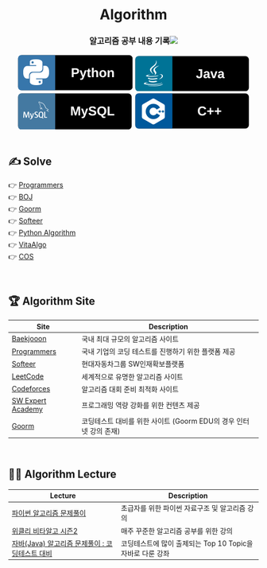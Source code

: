 <div align="center">
  <h1>Algorithm</h1>
  <h3>알고리즘 공부 내용 기록<img src="https://media.giphy.com/media/cn2LKatpvy89MTVR3e/source.gif" height="30"></h3>
  <img src="https://github.com/Kim-SuBin/Kim-SuBin/blob/master/svg/dev/languages/python.svg" alt="Python" />
  <img src="https://github.com/Kim-SuBin/Kim-SuBin/blob/master/svg/dev/languages/java.svg" alt="Java" />
  <img src="https://github.com/Kim-SuBin/Kim-SuBin/blob/master/svg/dev/system/mysql.svg" alt="MySQL" />
  <img src="https://github.com/Kim-SuBin/Kim-SuBin/blob/master/svg/dev/languages/cplusplus.svg" alt="C++" />

  

</div>

<br />

## ✍ Solve
👉 [Programmers](./Programmers) <br />
👉 [BOJ](./Baekjoon) <br />
👉 [Goorm](./Goorm) <br />
👉 [Softeer](./Softeer) <br />
👉 [Python Algorithm](./Python_Algorithm) <br />
👉 [VitaAlgo](./VitaAlgo) <br />
👉 [COS](./COS) <br />


<br />

## 🏆 Algorithm Site

|Site|Description|
|---|---|
|[Baekjooon](https://www.acmicpc.net/)|국내 최대 규모의 알고리즘 사이트|
|[Programmers](https://programmers.co.kr/)|국내 기업의 코딩 테스트를 진행하기 위한 플랫폼 제공|
|[Softeer](https://softeer.ai/index.do)|현대자동차그룹 SW인재확보플랫폼|
|[LeetCode](https://leetcode.com/)|세계적으로 유명한 알고리즘 사이트|
|[Codeforces](https://codeforces.com/)|알고리즘 대회 준비 최적화 사이트|
|[SW Expert Academy](https://swexpertacademy.com/main/main.do)|프로그래밍 역량 강화를 위한 컨텐츠 제공|
|[Goorm](https://level.goorm.io/)|코딩테스트 대비를 위한 사이트 (Goorm EDU의 경우 인터넷 강의 존재)|


<br />

## 👩‍💻 Algorithm Lecture

| Lecture                                                                                                                                                                                                                                             | Description |
|---|---|
| [파이썬 알고리즘 문제풀이](https://www.inflearn.com/course/%ED%8C%8C%EC%9D%B4%EC%8D%AC-%EC%95%8C%EA%B3%A0%EB%A6%AC%EC%A6%98-%EB%AC%B8%EC%A0%9C%ED%92%80%EC%9D%B4-%EC%BD%94%EB%94%A9%ED%85%8C%EC%8A%A4%ED%8A%B8)                                                | 초급자를 위한 파이썬 자료구조 및 알고리즘 강의 |
| [위클리 비타알고 시즌2](https://edu.goorm.io/learn/lecture/15551/%EC%9C%84%ED%81%B4%EB%A6%AC-%EB%B9%84%ED%83%80%EC%95%8C%EA%B3%A0-%EC%8B%9C%EC%A6%8C2-%EC%B2%98%EC%9D%8C-%EC%8B%9C%EC%9E%91%ED%95%98%EB%8A%94-%EC%BD%94%EB%94%A9%ED%85%8C%EC%8A%A4%ED%8A%B8) | 매주 꾸준한 알고리즘 공부를 위한 강의 |
| [자바(Java) 알고리즘 문제풀이 : 코딩테스트 대비](https://www.inflearn.com/course/%EC%9E%90%EB%B0%94-%EC%95%8C%EA%B3%A0%EB%A6%AC%EC%A6%98-%EB%AC%B8%EC%A0%9C%ED%92%80%EC%9D%B4-%EC%BD%94%ED%85%8C%EB%8C%80%EB%B9%84)| 코딩테스트에 많이 출제되는 Top 10 Topic을 자바로 다룬 강좌 |